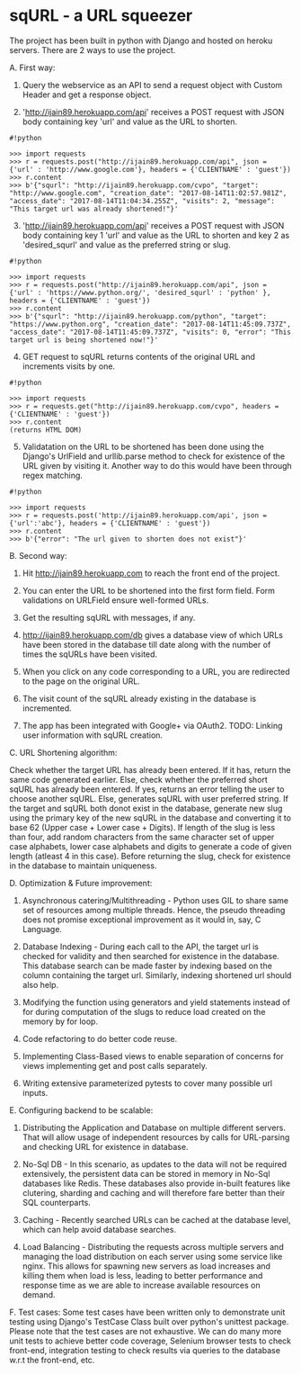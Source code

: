 # sqURL - a URL squeezer

The project has been built in python with Django and hosted on heroku servers. There are 2 ways to use the project. 



A. First way:

1. Query the webservice as an API to send a request object with Custom Header and get a response object.

2. 'http://ijain89.herokuapp.com/api' receives a POST request with JSON body containing key 'url' and value as the URL to shorten.


```
#!python
 
>>> import requests
>>> r = requests.post("http://ijain89.herokuapp.com/api", json = {'url' : 'http://www.google.com'}, headers = {'CLIENTNAME' : 'guest'})
>>> r.content
>>> b'{"squrl": "http://ijain89.herokuapp.com/cvpo", "target": "http://www.google.com", "creation_date": "2017-08-14T11:02:57.981Z", "access_date": "2017-08-14T11:04:34.255Z", "visits": 2, "message": "This target url was already shortened!"}'
```


3. 'http://ijain89.herokuapp.com/api' receives a POST request with JSON body containing key 1 'url' and value as the URL to shorten and key 2 as 'desired_squrl' and value as the preferred string or slug.


```
#!python
 
>>> import requests
>>> r = requests.post("http://ijain89.herokuapp.com/api", json = {'url' : 'https://www.python.org/', 'desired_squrl' : 'python' }, headers = {'CLIENTNAME' : 'guest'})
>>> r.content
>>> b'{"squrl": "http://ijain89.herokuapp.com/python", "target": "https://www.python.org", "creation_date": "2017-08-14T11:45:09.737Z", "access_date": "2017-08-14T11:45:09.737Z", "visits": 0, "error": "This target url is being shortened now!"}'
```


4. GET request to sqURL returns contents of the original URL and increments visits by one.


```
#!python

>>> import requests
>>> r = requests.get("http://ijain89.herokuapp.com/cvpo", headers = {'CLIENTNAME' : 'guest'})
>>> r.content
(returns HTML DOM)
```


5. Validatation on the URL to be shortened has been done using the Django's UrlField and urllib.parse method to check for existence of the URL given by visiting it. Another way to do this would have been through regex matching.


```
#!python

>>> import requests
>>> r = requests.post('http://ijain89.herokuapp.com/api', json = {'url':'abc'}, headers = {'CLIENTNAME' : 'guest'})
>>> r.content
>>> b'{"error": "The url given to shorten does not exist"}'
```


B. Second way:

1. Hit http://ijain89.herokuapp.com to reach the front end of the project.

2. You can enter the URL to be shortened into the first form field. Form validations on URLField ensure well-formed URLs.

3. Get the resulting sqURL with messages, if any.

4. http://ijain89.herokuapp.com/db gives a database view of which URLs have been stored in the database till date along with the number of times the sqURLs have been visited.

5. When you click on any code corresponding to a URL, you are redirected to the page on the original URL.

6. The visit count of the sqURL already existing in the database is incremented.

7. The app has been integrated with Google+ via OAuth2.
TODO: Linking user information with sqURL creation. 


C. URL Shortening algorithm:

Check whether the target URL has already been entered. If it has, return the same code generated earlier. Else, check whether the preferred short sqURL has already been entered. If yes, returns an error telling the user to choose another sqURL. Else, generates sqURL with user preferred string. If the target and sqURL both donot exist in the database, generate new slug using the primary key of the new sqURL in the database and converting it to base 62 (Upper case + Lower case + Digits). If length of the slug is less than four, add random characters from the same character set of upper case alphabets, lower case alphabets and digits to generate a code of given length (atleast 4 in this case). Before returning the slug, check for existence in the database to maintain uniqueness.



D. Optimization & Future improvement:

1. Asynchronous catering/Multithreading - Python uses GIL to share same set of resources among multiple threads. Hence, the pseudo threading does not promise exceptional improvement as it would in, say, C Language.

2. Database Indexing - During each call to the API, the target url is checked for validity and then searched for existence in the database. This database search can be made faster by indexing based on the column containing the target url. Similarly, indexing shortened url should also help.

3. Modifying the function using generators and yield statements instead of for during computation of the slugs to reduce load created on the memory by for loop.

4. Code refactoring to do better code reuse.

5. Implementing Class-Based views to enable separation of concerns for views implementing get and post calls separately.

6. Writing extensive parameterized pytests to cover many possible url inputs.



E. Configuring backend to be scalable:

1. Distributing the Application and Database on multiple different servers. That will allow usage of independent resources by calls for URL-parsing and checking URL for existence in database.

2. No-Sql DB - In this scenario, as updates to the data will not be required extensively, the persistent data can be stored in memory in No-Sql databases like Redis. These databases also provide in-built features like clutering, sharding and caching and will therefore fare better than their SQL counterparts.

3. Caching - Recently searched URLs can be cached at the database level, which can help avoid database searches.

4. Load Balancing - Distributing the requests across multiple servers and managing the load distribution on each server using some service like nginx. This allows for spawning new servers as load increases and killing them when load is less, leading to better performance and response time as we are able to increase available resources on demand.



F. Test cases:
Some test cases have been written only to demonstrate unit testing using Django's TestCase Class built over python's unittest package. Please note that the test cases are not exhaustive. We can do many more unit tests to achieve better code coverage, Selenium browser tests to check front-end, integration testing to check results via queries to the database w.r.t the front-end, etc.
